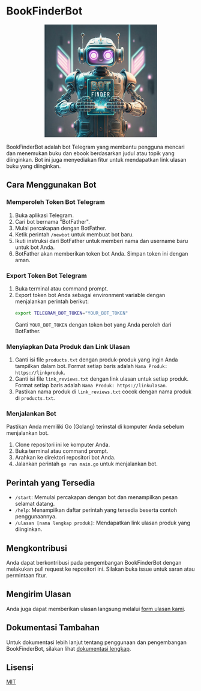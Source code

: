 # BookFinderBot

<div align="center">
<img src="https://github.com/1amkaizen/BookFinderBot/blob/main/logobot.jpeg" alt="logo" width="300" >
</div>

BookFinderBot adalah bot Telegram yang membantu pengguna mencari dan menemukan buku dan ebook berdasarkan judul atau topik yang diinginkan. Bot ini juga menyediakan fitur untuk mendapatkan link ulasan buku yang diinginkan.

## Cara Menggunakan Bot

### Memperoleh Token Bot Telegram

1. Buka aplikasi Telegram.
2. Cari bot bernama "BotFather".
3. Mulai percakapan dengan BotFather.
4. Ketik perintah `/newbot` untuk membuat bot baru.
5. Ikuti instruksi dari BotFather untuk memberi nama dan username baru untuk bot Anda.
6. BotFather akan memberikan token bot Anda. Simpan token ini dengan aman.

### Export Token Bot Telegram

1. Buka terminal atau command prompt.
2. Export token bot Anda sebagai environment variable dengan menjalankan perintah berikut:
    ```bash
    export TELEGRAM_BOT_TOKEN="YOUR_BOT_TOKEN"
    ```
   Ganti `YOUR_BOT_TOKEN` dengan token bot yang Anda peroleh dari BotFather.

### Menyiapkan Data Produk dan Link Ulasan

1. Ganti isi file `products.txt` dengan produk-produk yang ingin Anda tampilkan dalam bot. Format setiap baris adalah `Nama Produk: https://linkproduk`.
2. Ganti isi file `link_reviews.txt` dengan link ulasan untuk setiap produk. Format setiap baris adalah `Nama Produk: https://linkulasan`.
3. Pastikan nama produk di `link_reviews.txt` cocok dengan nama produk di `products.txt`.

### Menjalankan Bot

Pastikan Anda memiliki Go (Golang) terinstal di komputer Anda sebelum menjalankan bot.

1. Clone repositori ini ke komputer Anda.
2. Buka terminal atau command prompt.
3. Arahkan ke direktori repositori bot Anda.
4. Jalankan perintah `go run main.go` untuk menjalankan bot.

## Perintah yang Tersedia

- `/start`: Memulai percakapan dengan bot dan menampilkan pesan selamat datang.
- `/help`: Menampilkan daftar perintah yang tersedia beserta contoh penggunaannya.
- `/ulasan [nama lengkap produk]`: Mendapatkan link ulasan produk yang diinginkan.

## Mengkontribusi

Anda dapat berkontribusi pada pengembangan BookFinderBot dengan melakukan pull request ke repositori ini. Silakan buka issue untuk saran atau permintaan fitur.

## Mengirim Ulasan

Anda juga dapat memberikan ulasan langsung melalui [form ulasan kami](https://aigoretech.rf.gd/kirim-ulasan).

## Dokumentasi Tambahan

Untuk dokumentasi lebih lanjut tentang penggunaan dan pengembangan BookFinderBot, silakan lihat [dokumentasi lengkap](https://github.com/1amkaizen/BookFinderBot/wiki).

## Lisensi

[MIT](LICENSE)
